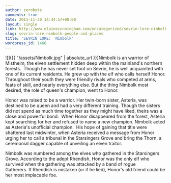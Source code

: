 ```yaml
---
author: zerobyte
comments: true
date: 2011-11-30 14:44:57+00:00
layout: single
link: http://www.elainecunningham.com/uncategorized/sevrin-lore-nimbolk-people-and-places/
slug: sevrin-lore-nimbolk-people-and-places
title: 'SEVRIN LORE:  Nimbolk'
wordpress_id: 1466
---
```


![]({{ "/assets/Nimbolk.jpg" | absolute_url }})Nimbolk is an warrior of Mistheim, the elven settlement hidden deep within the mainland's northern forests.  Though he has never set foot on Sevrin, he is well acquainted with one of its current residents. He grew up with the elf who calls herself Honor. Throughout their youth they were friendly rivals who competed at arms, feats of skill, and nearly everything else. But the thing Nimbolk most desired, the role of queen's champion, went to Honor.

Honor was raised to be a warrior. Her twin-born sister, Asteria, was destined to be queen and had a very different training. Though the sisters did not spend as much time together as they might have liked, theirs was a close and powerful bond.  When Honor disappeared from the forest, Asteria kept searching for her and refused to name a new champion. Nimbolk acted as Asteria's unofficial champion.  His hope of gaining that title were shattered last midwinter, when Asteria received a message from Honor urging her to call a tribunal in the Starsingers Grove and bring the Thorn, a ceremonial dagger capable of unveiling an elven traitor.

Nimbolk was numbered among the elves who gathered in the Starsingers Grove. According to the adept Rhendish, Honor was the only elf who survived when the gathering was attacked by a band of rogue Gatherers. If Rhendish is mistaken (or if he lied), Honor's old friend could be her most implacable foe.
